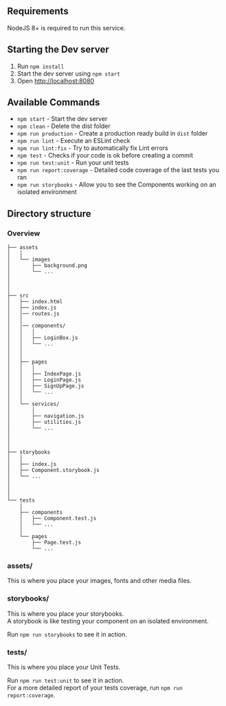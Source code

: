 ## Requirements

NodeJS 8+ is required to run this service.

## Starting the Dev server

1. Run `npm install`
2. Start the dev server using `npm start`
3. Open [http://localhost:8080](http://localhost:8080)

## Available Commands

- `npm start` - Start the dev server
- `npm clean` - Delete the dist folder
- `npm run production` - Create a production ready build in `dist` folder
- `npm run lint` - Execute an ESLint check
- `npm run lint:fix` - Try to automatically fix Lint errors
- `npm test` - Checks if your code is ok before creating a commit
- `npm run test:unit` - Run your unit tests
- `npm run report:coverage` - Detailed code coverage of the last tests you ran
- `npm run storybooks` - Allow you to see the Components working on an isolated environment

## Directory structure

### Overview

```
├── assets
│   │
│   └── images
│       ├── background.png
│       └── ...
│
│
│
├── src
│   ├── index.html
│   ├── index.js
│   │── routes.js
│   │
│   │── components/
│   │   │
│   │   ├── LoginBox.js
│   │   └── ...
│   │
│   │
│   ├── pages
│   │   │
│   │   ├── IndexPage.js
│   │   ├── LoginPage.js
│   │   ├── SignUpPage.js
│   │   └── ...
│   │
│   └── services/
│       │
│       ├── navigation.js
│       ├── utilities.js
│       └── ...
│
│
│
├── storybooks
│   │
│   ├── index.js
│   ├── Component.storybook.js
│   └── ...
│
│
│
└── tests
    │
    ├── components
    │   ├── Component.test.js
    │   └── ...
    │
    └── pages
        ├── Page.test.js
        └── ...
```

### assets/

This is where you place your images, fonts and other media files.

### storybooks/

This is where you place your storybooks. <br>
A storybook is like testing your component on an isolated environment.

Run `npm run storybooks` to see it in action.

### tests/

This is where you place your Unit Tests.

Run `npm run test:unit` to see it in action. <br>
For a more detailed report of your tests coverage, run `npm run report:coverage`.
